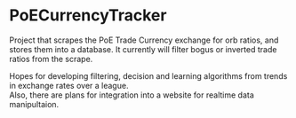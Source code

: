 # PoECurrencyTracker
  
Project that scrapes the PoE Trade Currency exchange for orb ratios, and stores them into a database. It currently will filter bogus or inverted trade ratios from the scrape.  

Hopes for developing filtering, decision and learning algorithms from trends in exchange rates over a league.  
Also, there are plans for integration into a website for realtime data manipultaion.  
